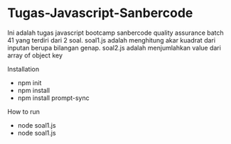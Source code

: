 # Tugas-Javascript-Sanbercode
Ini adalah tugas javascript bootcamp sanbercode quality assurance batch 41 yang terdiri dari 2 soal.
soal1.js adalah menghitung akar kuadrat dari inputan berupa bilangan genap.
soal2.js adalah menjumlahkan value dari array of object key


Installation

- npm init
- npm install
- npm install prompt-sync

How to run

- node soal1.js
- node soal1.js

